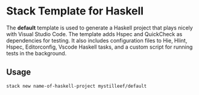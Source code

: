 # Stack Template for Haskell

The __default__ template is used to generate a Haskell project that plays nicely with Visual Studio Code. The template adds Hspec and QuickCheck as dependencies for testing. It also includes configuration files to Hie, Hlint, Hspec, Editorconfig, Vscode Haskell tasks, and a custom script for running tests in the background.

## Usage

`stack new name-of-haskell-project mystilleef/default`
